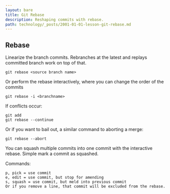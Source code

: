 ```yaml
---
layout: bare
title: Git Rebase
description: Reshaping commits with rebase.
path: technology/_posts/2001-01-01-lesson-git-rebase.md
---
```


## Rebase
Linearize the branch commits. Rebranches at the latest <source branch name> and replays committed branch work on top of that.

    git rebase <source branch name>

Or perform the rebase interactively, where you can change the order of the commits

    git rebase -i <branchname>
    
If conflicts occur:

    git add
    git rebase --continue
    
Or if you want to bail out, a similar command to aborting a merge:

    git rebase --abort
    
You can squash multiple commits into one commit with the interactive rebase. Simple mark a commit as squashed.

Commands:

    p, pick = use commit
    e, edit = use commit, but stop for amending
    s, squash = use commit, but meld into previous commit
    Or if you remove a line, that commit will be excluded from the rebase.

